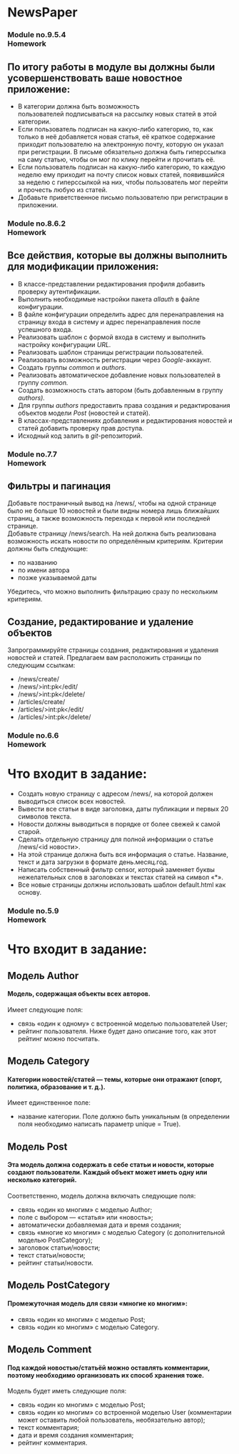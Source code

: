 # NewsPaper

<h3>Module no.9.5.4<br>
Homework
</h3>
    <h2>По итогу работы в модуле вы должны были усовершенствовать ваше новостное приложение:</h2>
        <ul>
            <li>В категории должна быть возможность пользователей&nbsp;подписываться на рассылку новых статей в этой категории.</li>
            <li>Если пользователь подписан на какую-либо категорию, то, как только в неё добавляется новая статья, её краткое содержание приходит пользователю на электронную почту, которую он указал при регистрации. В письме обязательно должна быть гиперссылка на саму статью, чтобы он мог по клику перейти и прочитать её.</li>
            <li>Если пользователь подписан на какую-либо категорию, то каждую неделю ему приходит на почту список новых статей, появившийся за неделю с гиперссылкой на них, чтобы пользователь мог перейти и прочесть любую из статей.</li>
            <li>Добавьте приветственное письмо пользователю при регистрации в приложении.</li>
        </ul>
<h3>
Module no.8.6.2<br>
Homework
</h3>
    <h2>Все действия, которые вы должны выполнить для модификации приложения:</h2>
        <ul>
            <li>В классе-представлении редактирования профиля добавить проверку аутентификации.</li>
            <li>Выполнить необходимые настройки пакета <em>allauth</em> в файле конфигурации.</li>
            <li>В файле конфигурации определить адрес для перенаправления на страницу входа в систему и адрес перенаправления после успешного входа.</li>
            <li>Реализовать&nbsp;шаблон с формой входа в систему и выполнить настройку конфигурации <em>URL.</em></li>
            <li>Реализовать шаблон страницы регистрации пользователей.</li>
            <li>Реализовать&nbsp;возможность регистрации через <em>Google</em>-аккаунт.</li>
            <li>Создать группы <em>common</em> и <em>authors</em>.</li>
            <li>Реализовать автоматическое добавление новых пользователей в группу <em>common.</em></li>
            <li>Создать возможность стать автором (быть добавленным в группу <em>authors).</em></li>
            <li>Для группы <em>authors</em> предоставить права создания и редактирования объектов модели <em>Post</em> (новостей и статей).</li>
            <li>В классах-представлениях добавления и редактирования новостей и статей добавить проверку прав доступа.</li>
            <li>Исходный код залить в <em>git</em>-репозиторий.</li>
        </ul>
<h3>
Module no.7.7<br>
Homework
</h3>
    <h2>Фильтры и пагинация</h2>
        <p>
            Добавьте постраничный вывод на /news/, чтобы на одной странице было не больше 10 новостей и были видны 
номера лишь ближайших страниц, а также возможность перехода к первой или последней странице.<br>
            Добавьте страницу /news/search. На ней должна быть реализована возможность искать новости по определённым критериям.
            Критерии должны быть следующие:
        <ul>
            <li>по названию</li>
            <li>по имени автора</li>
            <li>позже указываемой даты</li>
        </ul>
            Убедитесь, что можно выполнить фильтрацию сразу по нескольким критериям.
    <h2>Создание, редактирование и удаление объектов</h2>
        <p>
            Запрограммируйте страницы создания, редактирования и удаления новостей и статей. Предлагаем вам расположить страницы по следующим ссылкам: 
        <ul>
            <li>/news/create/</li>
            <li>/news/&gt;int:pk&lt;/edit/</li>
            <li>/news/&gt;int:pk&lt;/delete/</li>
            <li>/articles/create/</li>
            <li>/articles/&gt;int:pk&lt;/edit/</li>
            <li>/articles/&gt;int:pk&lt;/delete/</li>
        </ul>
<h3>
Module no.6.6<br>
Homework
</h3>
<h1>Что входит в задание:</h1>
    <p>
        <ul>
            <li>Создать новую страницу с адресом /news/, на которой должен выводиться список всех новостей.</li>
            <li>Вывести все статьи в виде заголовка, даты публикации и первых 20 символов текста.</li>
            <li>Новости должны выводиться в порядке от более свежей к самой старой.</li>
            <li>Сделать отдельную страницу для полной информации о статье /news/&lt;id новости&gt;.</li>
            <li>На этой странице должна быть вся информация о статье. Название, текст и дата загрузки в формате день.месяц.год.</li>
            <li>Написать собственный фильтр censor, который заменяет буквы нежелательных слов в заголовках и текстах статей на символ «*».</li>
            <li>Все новые страницы должны использовать шаблон default.html как основу.</li>
        </ul>
<h3>
Module no.5.9<br>
Homework
</h3>
<h1>Что входит в задание:</h1>
        <h2>Модель Author</h2>
        <h4>Модель, содержащая объекты всех авторов.</h4>
          <p>Имеет следующие поля:
            <ul>
                <li>cвязь «один к одному» с встроенной моделью пользователей User;</li>
                <li>рейтинг пользователя. Ниже будет дано описание того, как этот рейтинг можно посчитать.</li>
            </ul>
        <h2>Модель Category</h2>
        <h4>Категории новостей/статей — темы, которые они отражают (спорт, политика, образование и т. д.).</h4>
          <p>Имеет единственное поле:
            <ul>
                <li>название категории. Поле должно быть уникальным (в определении поля необходимо написать параметр unique = True).</li>
            </ul>
        <h2>Модель Post</h2>
        <h4>Эта модель должна содержать в себе статьи и новости, которые создают пользователи. Каждый объект может иметь одну или несколько категорий.</h4>
          <p>Соответственно, модель должна включать следующие поля:
            <ul>
                <li>связь «один ко многим» с моделью Author;</li>
                <li>поле с выбором — «статья» или «новость»;</li>
                <li>автоматически добавляемая дата и время создания;</li>
                <li>связь «многие ко многим» с моделью Category (с дополнительной моделью PostCategory);</li>
                <li>заголовок статьи/новости;</li>
                <li>текст статьи/новости;</li>
                <li>рейтинг статьи/новости.</li>
            </ul>
        <h2>Модель PostCategory</h2>
        <h4>Промежуточная модель для связи «многие ко многим»:</h4>
          <p>
            <ul>
                <li>связь «один ко многим» с моделью Post;</li>
                <li>связь «один ко многим» с моделью Category.</li>
            </ul>
        <h2>Модель Comment</h2>
        <h4>Под каждой новостью/статьёй можно оставлять комментарии, поэтому необходимо организовать их способ хранения тоже.</h4>
          <p>Модель будет иметь следующие поля:
            <ul>
                <li>связь «один ко многим» с моделью Post;</li>
                <li>связь «один ко многим» со встроенной моделью User (комментарии может оставить любой пользователь, необязательно автор);</li>
                <li>текст комментария;</li>
                <li>дата и время создания комментария;</li>
                <li>рейтинг комментария.</li>
            </ul>
